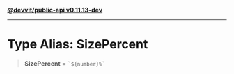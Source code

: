 [**@devvit/public-api v0.11.13-dev**](../../../../../../README.md)

---

# Type Alias: SizePercent

> **SizePercent** = `` `${number}%` ``
